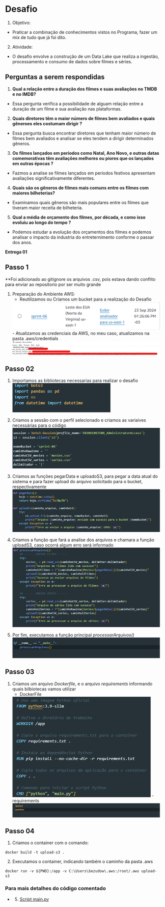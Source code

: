 # **Desafio**
1. Objetivo: 
* Praticar a combinação de conhecimentos vistos no Programa, fazer um mix de tudo que já foi dito.
2. Atividade: 
* O desafio envolve a construção de um Data Lake que realiza a ingestão, processamento e consumo de dados sobre filmes e séries.

## Perguntas a serem respondidas
1. **Qual a relação entre a duração dos filmes e suas avaliações no TMDB e no IMDB?**
- Essa pergunta verifica a possibilidade de alguam relação entre a duração de um filme e sua avaliação nas plataformas.

2. **Quais diretores têm o maior número de filmes bem avaliados e quais gêneroes eles costumam dirigir ?**
 - Essa pergunta busca encontrar diretores que tenham maior número de filmes bem avaliados e analisar se eles tendem a dirigir determinados gêneros.

3. **Os filmes lançados em períodos como Natal, Ano Novo, e outras datas comemorativas têm avaliações melhores ou piores que os lançados em outras épocas ?**
- Fazmos a analise se filmes lançados em períodos festivos apresentam avaliações significativamente diferentes. 

4. **Quais são os gêneros de filmes mais comuns entre os filmes com maiores bilheterias?**
- Examinamos quais gêneros são mais populares entre os filmes que tiveram maior receita de bilheteria. 

5. **Qual a média de orçamento dos filmes, por década, e como isso evoluiu ao longo do tempo ?**
- Podemos estudar a evolução dos orçamentos dos filmes e podemos analisar o impacto da industria do entreternimento conforme o passar dos anos.

 **Entrega 01**

## Passo 1
**Foi adicionado ao gitignore os arquivos .csv, pois estava dando conflito para enviar ao repositorio por ser muito grande
1. Preparação do Ambiente AWS:
    - Reutilizamos ou Criamos um bucket para a realização do Desafio
    <img src="../evidencias/img/BucketUsado.png">
    - Atualizamos as credenciais da AWS, no meu caso, atualizamos na pasta .aws/credentials
    <img src="../evidencias/img/credentials.png">

## Passo 02
1. Importamos as bibliotecas necessarias para realizar o desafio
    <img src="../evidencias/img/Bibliotecas.png">

2. Criamos a sessão com o perfil selecionado e criamos as variaives necessárias para o código
    <img src="../evidencias/img/CriacaoSessaoVariaveis.png">

3. Criamos as funções pegarData e uploadoS3, para pegar a data atual do sistema e para fazer upload do arquivo solicitado para o bucket, respectivamente
    <img src="../evidencias/img/pegaData_UploadS3.png">

4. Criamos a função que fará a analise dos arquivos e chamara a função uploadS3, caso ocorrá algum erro será informado
    <img src="../evidencias/img/processarArquivos.png">

5. Por fim, executamos a função principal *processarArquivos()*
    <img src="../evidencias/img/final.png">

## Passo 03
1. Criamos um arquivo *Dockerfile*, e o arquivo *requirements* informando quais bilbiotecas vamos utilizar 
   - DockerFile
    <img src="../evidencias/img/Dockerfile.png">
   - requirements
    <img src="../evidencias/img/requirements.png">

## Passo 04
1. Criamos o container com o comando: 
```
docker build -t upload-s3 .
```
2. Executamos o container, indicando também o caminho da pasta .aws
```
docker run -v ${PWD}:/app -v C:\Users\bezudow\.aws:/root/.aws upload-s3   
```

### Para mais detalhes do código comentado
- 5. [Script main.py](sprint06/Desafio/main.py)




